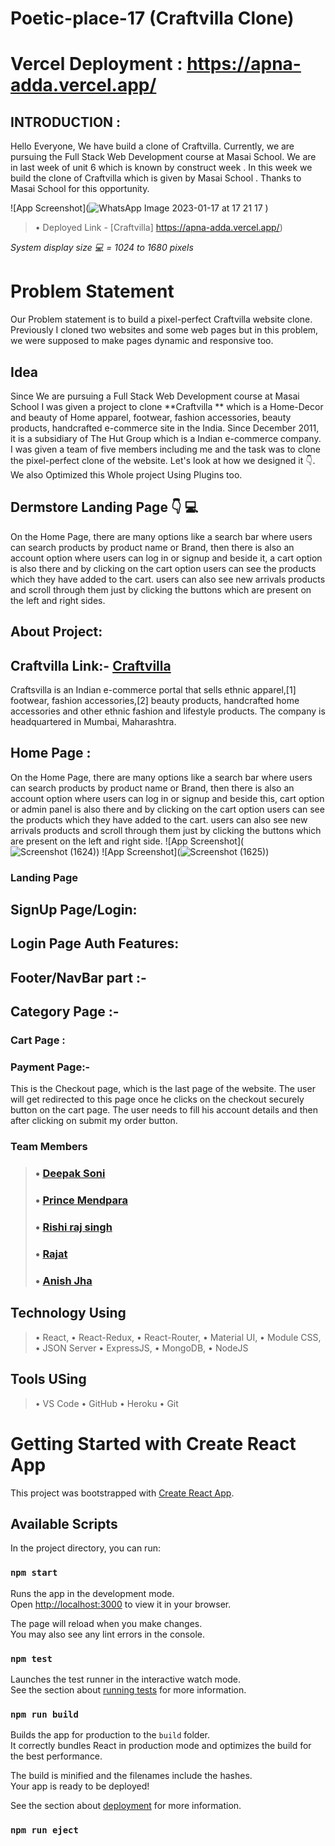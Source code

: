 # Poetic-place-17 (Craftvilla Clone)


# Vercel Deployment : https://apna-adda.vercel.app/


## INTRODUCTION :

Hello Everyone, We have build a clone of Craftvilla. Currently, we are pursuing the Full Stack Web Development course at Masai School. We are in last week of unit 6 which is known by construct week . In this week we build the clone of Craftvilla which is given by Masai School . Thanks to Masai School for this opportunity.
<br>

![App Screenshot](![WhatsApp Image 2023-01-17 at 17 21 17](https://user-images.githubusercontent.com/104504771/218248759-5f88b136-93e2-48ba-b347-8b2ea2bbb889.jpg)
)

> • Deployed Link - [Craftvilla] https://apna-adda.vercel.app/)

*System display size 💻 = 1024 to 1680 pixels*
<br>


# Problem Statement

Our Problem statement is to build a pixel-perfect Craftvilla website clone. Previously I cloned two websites and some web pages but in this problem, we were supposed to make pages dynamic and responsive too.

## Idea

Since We are pursuing a Full Stack Web Development course at Masai School I was given a project to clone **Craftvilla ** which is a Home-Decor and beauty of Home apparel, footwear, fashion accessories, beauty products, handcrafted  e-commerce site in the India. Since December 2011, it is a subsidiary of The Hut Group which is a Indian e-commerce company.  I was given a team of five members including me and the task was to clone the pixel-perfect clone of the website. Let's look at how we designed it 👇. We also Optimized this Whole project Using Plugins too.

## Dermstore Landing Page 👇 💻
On the Home Page, there are many options like a search bar where users can search products by product name or Brand, then there is also an account option where users can log in or signup and beside it, a cart option is also there and by clicking on the cart option users can see the products which they have added to the cart.
users can also see new arrivals products and scroll through them just by clicking the buttons which are present on the left and right sides.

## About Project: 

## Craftvilla Link:- [Craftvilla](https://www.craftvilla.com)

Craftsvilla is an Indian e-commerce portal that sells ethnic apparel,[1] footwear, fashion accessories,[2] beauty products, handcrafted home accessories and other ethnic fashion and lifestyle products. The company is headquartered in Mumbai, Maharashtra.


## Home Page :

On the Home Page, there are many options like a search bar where users can search products by product name or Brand, then there is also an account option where users can log in or signup and beside this, cart option or admin panel is also there and by clicking on the cart option users can see the products which they have added to the cart.
users can also see new arrivals products and scroll through them just by clicking the buttons which are present on the left and right side.
![App Screenshot](![Screenshot (1624)](https://user-images.githubusercontent.com/104504771/218249314-56e43982-f96e-4507-880a-30e3519342b6.png))
![App Screenshot](![Screenshot (1625)](https://user-images.githubusercontent.com/104504771/218249320-165487f7-beee-49c5-86aa-52e5d04e54be.png))



### Landing Page


## SignUp Page/Login:


## Login Page Auth Features:


## Footer/NavBar part :-



## Category Page  :-




### Cart Page :



### Payment Page:-


This is the Checkout page, which is the last page of the website. The user will get redirected to this page once he clicks on the checkout securely button on the cart page. The user needs to fill his account details and then after clicking on submit my order button.


### Team Members

> ### • [Deepak Soni](https://github.com/Deepak-197)
> ### • [Prince Mendpara](https://github.com/princepatel7405)
> ### • [Rishi raj singh](https://github.com/Rii-C)
> ### • [Rajat](https://github.com/RajatMujawar123)
> ### • [Anish Jha](https://github.com/Anish-Jha)



## Technology Using
> • React,
> • React-Redux,
> • React-Router,
> • Material UI,
> • Module CSS,
> • JSON Server
> • ExpressJS,
> • MongoDB,
> • NodeJS

## Tools USing
> • VS Code
> • GitHub
> • Heroku
> • Git


# Getting Started with Create React App

This project was bootstrapped with [Create React App](https://github.com/facebook/create-react-app).

## Available Scripts

In the project directory, you can run:

### `npm start`

Runs the app in the development mode.\
Open [http://localhost:3000](http://localhost:3000) to view it in your browser.

The page will reload when you make changes.\
You may also see any lint errors in the console.

### `npm test`

Launches the test runner in the interactive watch mode.\
See the section about [running tests](https://facebook.github.io/create-react-app/docs/running-tests) for more information.

### `npm run build`

Builds the app for production to the `build` folder.\
It correctly bundles React in production mode and optimizes the build for the best performance.

The build is minified and the filenames include the hashes.\
Your app is ready to be deployed!

See the section about [deployment](https://facebook.github.io/create-react-app/docs/deployment) for more information.

### `npm run eject`





